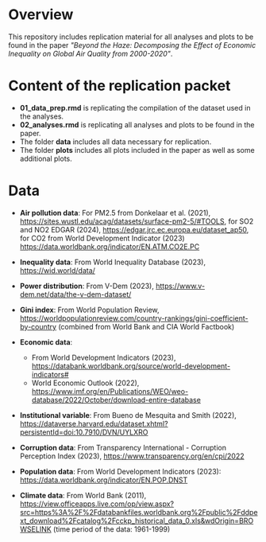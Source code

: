 # Overview

This repository includes replication material for all analyses and plots to be found in the paper *"Beyond the Haze: Decomposing the Effect of Economic Inequality on Global Air Quality from 2000-2020"*.


# Content of the replication packet
 - **01_data_prep.rmd** is replicating the compilation of the dataset used in the analyses.
 - **02_analyses.rmd** is replicating all analyses and plots to be found in the paper.
 - The folder **data** includes all data necessary for replication.
 - The folder **plots** includes all plots included in the paper as well as some additional plots.

# Data
 - **Air pollution data**: For PM2.5 from Donkelaar et al. (2021), https://sites.wustl.edu/acag/datasets/surface-pm2-5/#TOOLS, for SO2 and NO2 EDGAR (2024), https://edgar.jrc.ec.europa.eu/dataset_ap50, for CO2 from World Development Indicator (2023) https://data.worldbank.org/indicator/EN.ATM.CO2E.PC
 - **Inequality data**: From World Inequality Database (2023), https://wid.world/data/ 
 - **Power distribution**: From V-Dem (2023), https://www.v-dem.net/data/the-v-dem-dataset/
 - **Gini index**: From World Population Review, https://worldpopulationreview.com/country-rankings/gini-coefficient-by-country (combined from World Bank  and CIA World Factbook)
 - **Economic data**: 
     - From World Development Indicators (2023), https://databank.worldbank.org/source/world-development-indicators# 
     - World Economic Outlook (2022), https://www.imf.org/en/Publications/WEO/weo-database/2022/October/download-entire-database
     
 - **Institutional variable**: From Bueno de Mesquita and Smith (2022), https://dataverse.harvard.edu/dataset.xhtml?persistentId=doi:10.7910/DVN/UYLXRO
 - **Corruption data**: From Transparency International - Corruption Perception Index (2023), https://www.transparency.org/en/cpi/2022 
 - **Population data**: From World Development Indicators (2023): https://data.worldbank.org/indicator/EN.POP.DNST
 - **Climate data**: From World Bank (2011), https://view.officeapps.live.com/op/view.aspx?src=https%3A%2F%2Fdatabankfiles.worldbank.org%2Fpublic%2Fddpext_download%2Fcatalog%2Fcckp_historical_data_0.xls&wdOrigin=BROWSELINK (time period of the data: 1961-1999)